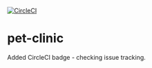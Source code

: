 

[![CircleCI](https://circleci.com/gh/gerry-baird/pet-clinic.svg?style=svg)](https://circleci.com/gh/gerry-baird/pet-clinic)

# pet-clinic
Added CircleCI badge - checking issue tracking.